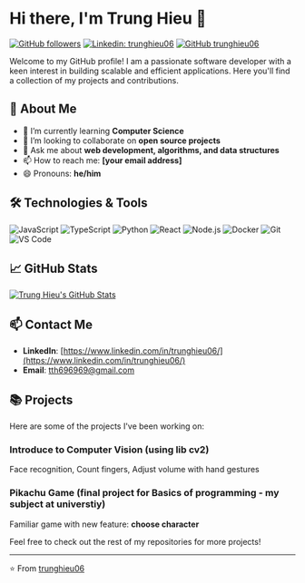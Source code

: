 # Hi there, I'm Trung Hieu 👋

[![GitHub followers](https://img.shields.io/github/followers/trunghieu06?label=Follow&style=social)](https://github.com/trunghieu06?tab=followers)
[![Linkedin: trunghieu06](https://img.shields.io/badge/-trunghieu06-blue?style=flat-square&logo=Linkedin&logoColor=white&link=https://www.linkedin.com/in/trunghieu06/)](https://www.linkedin.com/in/trunghieu06/)
[![GitHub trunghieu06](https://img.shields.io/github/stars/trunghieu06?affiliations=OWNER%2CCOLLABORATOR&style=social)](https://github.com/trunghieu06)

Welcome to my GitHub profile! I am a passionate software developer with a keen interest in building scalable and efficient applications. Here you'll find a collection of my projects and contributions.

## 🚀 About Me

- 🌱 I’m currently learning **Computer Science**
- 👯 I’m looking to collaborate on **open source projects**
- 💬 Ask me about **web development, algorithms, and data structures**
- 📫 How to reach me: **[your email address]**
- 😄 Pronouns: **he/him**

## 🛠️ Technologies & Tools

![JavaScript](https://img.shields.io/badge/-JavaScript-333333?style=flat&logo=javascript)
![TypeScript](https://img.shields.io/badge/-TypeScript-333333?style=flat&logo=typescript)
![Python](https://img.shields.io/badge/-Python-333333?style=flat&logo=python)
![React](https://img.shields.io/badge/-React-333333?style=flat&logo=react)
![Node.js](https://img.shields.io/badge/-Node.js-333333?style=flat&logo=node.js)
![Docker](https://img.shields.io/badge/-Docker-333333?style=flat&logo=docker)
![Git](https://img.shields.io/badge/-Git-333333?style=flat&logo=git)
![VS Code](https://img.shields.io/badge/-VS%20Code-333333?style=flat&logo=visual-studio-code)

## 📈 GitHub Stats

[![Trung Hieu's GitHub Stats](https://github-readme-stats.vercel.app/api?username=trunghieu06&show_icons=true&hide_border=true)](https://github.com/trunghieu06)

## 📫 Contact Me

- **LinkedIn**: [https://www.linkedin.com/in/trunghieu06/](https://www.linkedin.com/in/trunghieu06/)
- **Email**: [tth696969@gmail.com](mailto:tth696969@gmail.com)

## 📚 Projects

Here are some of the projects I've been working on:

### Introduce to Computer Vision (using lib cv2)
Face recognition, Count fingers, Adjust volume with hand gestures

### Pikachu Game (final project for Basics of programming - my subject at universtiy)
Familiar game with new feature: **choose character** 

Feel free to check out the rest of my repositories for more projects!

---

⭐️ From [trunghieu06](https://github.com/trunghieu06)
